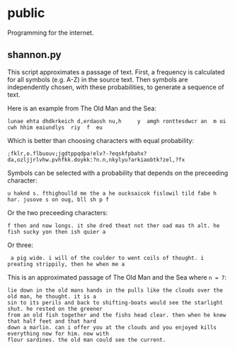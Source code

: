 public
======

Programming for the internet.

shannon.py
---

This script approximates a passage of text. First, a frequency is calculated for all symbols (e.g. A-Z) in the source
text. Then symbols are independently chosen, with these probabilities, to generate a sequence of text. 


Here is an example from The Old Man and the Sea:

    lunae ehta dhdkrkeich d,erdaosh nu,h     y  amgh ronttesdwcr an  m oi cwh hhim eaiundlys  riy  f  eu
    
Which is better than choosing characters with equal probability:
  
    ;fklr,o.flbuouv;jgdtppqdpa!elv?-?eqskfpbahx?da,ozljjrlvhw.pvhfkk.doykk:?n.n,nkylyu?arkiaobtk?zel,?fx
    
    
    
Symbols can be selected with a probability that depends on the preceeding character:

    u haknd s. fthighoulld me the a he oucksaicok fislowil tild fabe h har. jusove s on oug, bll sh p f
    
Or the two preceeding characters:

    f then and now longs. it she dred theat not ther oad mas th alt. he fish sucky yon then ish quier a 

Or three:

     a pig wide. i will of the coulder to went coils of thought. i preating strippily, then he when me a
     
This is an approximated passage of The Old Man and the Sea where `n = 7`:

    lie down in the old mans hands in the pulls like the clouds over the old man, he thought. it is a
    sin to its perils and back to shifting-boats would see the starlight shut. he rested on the greener
    from an old fish together and the fishs head clear. then when he knew that half feet and that hard
    down a marlin. can i offer you at the clouds and you enjoyed kills everything now for him. now with
    flour sardines. the old man could see the current.
